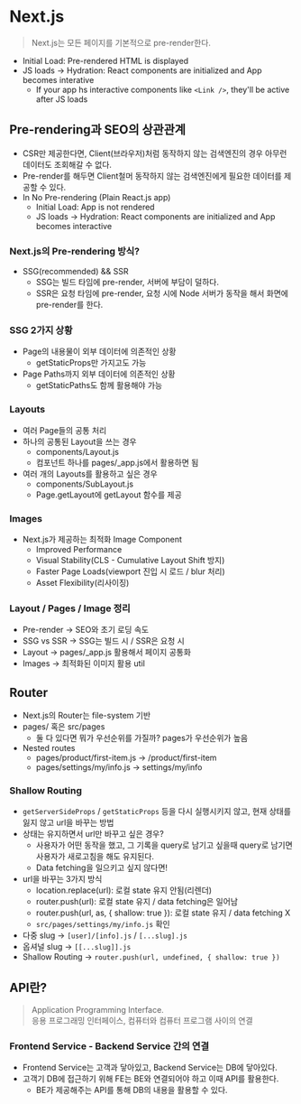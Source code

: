 # Next.js

> Next.js는 모든 페이지를 기본적으로 pre-render한다.

- Initial Load: Pre-rendered HTML is displayed
- JS loads -> Hydration: React components are initialized and App becomes interative
  - If your app hs interactive components like `<Link />`, they'll be active after JS loads

## Pre-rendering과 SEO의 상관관계

- CSR만 제공한다면, Client(브라우저)처럼 동작하지 않는 검색엔진의 경우 아무런 데이터도 조회해갈 수 없다.
- Pre-render를 해두면 Client철머 동작하지 않는 검색엔진에게 필요한 데이터를 제공할 수 있다.
- In No Pre-rendering (Plain React.js app)
  - Initial Load: App is not rendered
  - JS loads -> Hydration: React components are initialized and App becomes interactive

### Next.js의 Pre-rendering 방식?

- SSG(recommended) && SSR
  - SSG는 빌드 타임에 pre-render, 서버에 부담이 덜하다.
  - SSR은 요청 타임에 pre-render, 요청 시에 Node 서버가 동작을 해서 화면에 pre-render를 한다.

### SSG 2가지 상황

- Page의 내용물이 외부 데이터에 의존적인 상황
  - getStaticProps만 가지고도 가능
- Page Paths까지 외부 데이터에 의존적인 상황
  - getStaticPaths도 함께 활용해야 가능

### Layouts

- 여러 Page들의 공통 처리
- 하나의 공통된 Layout을 쓰는 경우
  - components/Layout.js
  - 컴포넌트 하나를 pages/\_app.js에서 활용하면 됨
- 여러 개의 Layouts를 활용하고 싶은 경우
  - components/SubLayout.js
  - Page.getLayout에 getLayout 함수를 제공

### Images

- Next.js가 제공하는 최적화 Image Component
  - Improved Performance
  - Visual Stability(CLS - Cumulative Layout Shift 방지)
  - Faster Page Loads(viewport 진입 시 로드 / blur 처리)
  - Asset Flexibility(리사이징)

### Layout / Pages / Image 정리

- Pre-render -> SEO와 초기 로딩 속도
- SSG vs SSR -> SSG는 빌드 시 / SSR은 요청 시
- Layout -> pages/\_app.js 활용해서 페이지 공통화
- Images -> 최적화된 이미지 활용 util

## Router

- Next.js의 Router는 file-system 기반
- pages/ 혹은 src/pages
  - 둘 다 있다면 뭐가 우선순위를 가질까? pages가 우선순위가 높음
- Nested routes
  - pages/product/first-item.js -> /product/first-item
  - pages/settings/my/info.js -> settings/my/info

### Shallow Routing

- `getServerSideProps` / `getStaticProps` 등을 다시 실행시키지 않고, 현재 상태를 잃지 않고 url을 바꾸는 방법
- 상태는 유지하면서 url만 바꾸고 싶은 경우?
  - 사용자가 어떤 동작을 했고, 그 기록을 query로 남기고 싶을때 query로 남기면 사용자가 새로고침을 해도 유지된다.
  - Data fetching을 일으키고 싶지 않다면!
- url을 바꾸는 3가지 방식
  - location.replace(url): 로컬 state 유지 안됨(리렌더)
  - router.push(url): 로컬 state 유지 / data fetching은 일어남
  - router.push(url, as, { shallow: true }): 로컬 state 유지 / data fetching X
  - `src/pages/settings/my/info.js` 확인
- 다중 slug -> `[user]/[info].js` / `[...slug].js`
- 옵셔널 slug -> `[[...slug]].js`
- Shallow Routing -> `router.push(url, undefined, { shallow: true })`

## API란?

> Application Programming Interface.  
> 응용 프로그래밍 인터페이스, 컴퓨터와 컴퓨터 프로그램 사이의 연결

### Frontend Service - Backend Service 간의 연결

- Frontend Service는 고객과 닿아있고, Backend Service는 DB에 닿아있다.
- 고객기 DB에 접근하기 위해 FE는 BE와 연결되어야 하고 이때 API를 활용한다.
  - BE가 제공해주는 API를 통해 DB의 내용을 활용할 수 있다.


